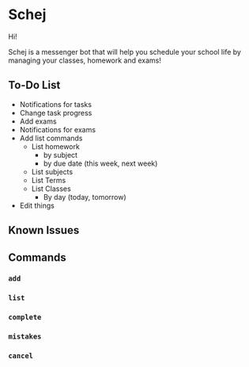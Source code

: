 # Schej

Hi! 

Schej is a messenger bot that will help you schedule your school life by managing your classes, homework and exams!

## To-Do List
* Notifications for tasks
* Change task progress
* Add exams
* Notifications for exams
* Add list commands
	 * List homework
		 * by subject
		 * by due date (this week, next week)
	* List subjects
	* List Terms
	* List Classes
		* By day (today, tomorrow)
* Edit things
 

## Known Issues

## Commands
### `add`
### `list`
### `complete`
### `mistakes`
### `cancel`